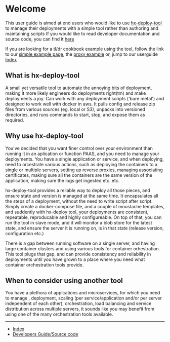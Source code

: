 # Welcome

This user guide is aimed at end users who would like to use [hx-deploy-tool](https://github.com/helix-collective/hx-deploy-tool/releases) to manage their deployments with a simple tool rather than authoring and maintaining scripts
If you would like to read developer documentation and source code, you can find it [here](https://github.com/helix-collective/hx-deploy-tool)

If you are looking for a tl/dr cookbook example using the tool, follow the link to our [simple example page](https://helix-collective.github.io/hx-deploy-tool/docs/userguide/simple-example), the [proxy example](https://helix-collective.github.io/hx-deploy-tool/docs/userguide/proxy-example.md)
or, jump to our userguide [Index](https://helix-collective.github.io/hx-deploy-tool/)

## What is hx-deploy-tool

A small yet versatile tool to automate the annoying bits of deployment, making it more likely engineers do deployments right(tm) and make deployments a joy.
Can work with any deployment scripts ('bare metal') and designed to work well with docker in aws.
It pulls config and release zip files from various sources (eg. local or S3), unpacks into versioned directories, and runs commands to start, stop, and expose them as required.

## Why use hx-deploy-tool

You've decided that you want finer control over your environment than running it in an aplication or function PAAS, and you need to manage your deployments.
You have a single application or service, and when deploying, need to orcestrate various actions, such as deploying the containers to a single or multiple servers, setting up reverse proxies, managing associating certificates, making sure all the containers are the same version of the application, making sure the logs get ingested etc. etc.

hx-deploy-tool provides a reliable way to deploy all those pieces, and ensure state and version is managed at the same time. It encapsulates all the steps of a deployment, without the need to write script after script. Simply create a docker-compose file, and a couple of moustache templates, and suddently with hx-deploy tool, your deployments are consistent, repeatable, reproducable and highly configureable. On top of that, you can run the tool in slave mode, and it will monitor a blob store for the latest state, and ensure the server it is running on, is in that state (release version, configuration etc.)

There is a gap between running software on a single server, and having large container clusters and using various tools for container orhestration. This tool plugs that gap, and can provide consistency and reliability in deployments until you have grown to a place where you need what container orchestration tools provide.


## When to consider using another tool

You have a plethora of applcations and microservices, for which you need to manage , deployment, scaling (per service/application and/or per server independent of each other), orchestration, load balancing and service distribution across multiple servers,
it sounds like you may benefit from using one of the many orchestration tools available.


---

- [Index](https://helix-collective.github.io/hx-deploy-tool/)
- [Developers Guide/Source code](https://github.com/helix-collective/hx-deploy-tool)
